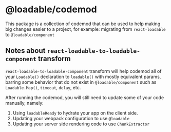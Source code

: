 # @loadable/codemod

This package is a collection of codemod that can be used to help making big changes easier to a project, for example: migrating from `react-loadable` to `@loadable/component`

## Notes about `react-loadable-to-loadable-component` transform
`react-loadable-to-loadable-component` transform will help codemod all of your `Loadable()` declaration to `loadable()` with mostly equivalent params, barring some behavior that do not exist in `@loadable/component` such as `Loadable.Map()`, `timeout`, `delay`, etc.

After running the codemod, you will still need to update some of your code manually, namely:
1. Using `loadableReady` to hydrate your app on the client side.
2. Updating your webpack configuration to use `@loadable`
3. Updating your server side rendering code to use `ChunkExtractor`
